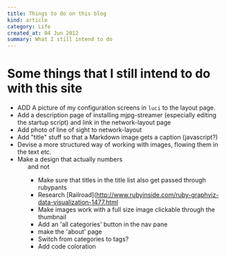 ```yaml
--- 
title: Things to do on this blog
kind: article
category: Life
created_at: 04 Jun 2012
summary: What I still intend to do
---
```


# Some things that I still intend to do with this site #

* ADD A picture of my configuration screens in `luci` to the layout
  page.
* Add a description page of installing mjpg-streamer (especially
  editing the startup script) and link in the network-layout page
* Add photo of line of sight to network-layout
* Add "title" stuff so that a Markdown image gets a caption (javascript?)
* Devise a more structured way of working with images, flowing them in the text etc.
* Make a design that actually numbers <ol> and not <ul>
* Make sure that titles in the title list also get passed through rubypants
* Research
  [Railroad](http://www.rubyinside.com/ruby-graphviz-data-visualization-1477.html
* Make images work with a full size image clickable through the thumbnail
* Add an 'all categories' button in the nav pane
* make the 'about' page
* Switch from categories to tags?
* Add code coloration



